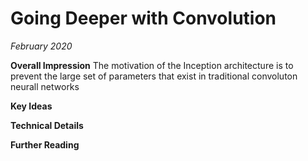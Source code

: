 # Going Deeper with Convolution
*February 2020*

**Overall Impression**
The motivation of the Inception architecture is to prevent the large set of parameters that exist in traditional convoluton neurall networks

**Key Ideas**

**Technical Details**

**Further Reading**
